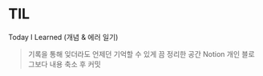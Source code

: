 # TIL
Today I Learned (개념 &amp; 에러 일기)

> 기록을 통해 잊더라도 언제던 기억할 수 있게 끔 정리한 공간
> Notion 개인 블로그보다 내용 축소 후 커밋
